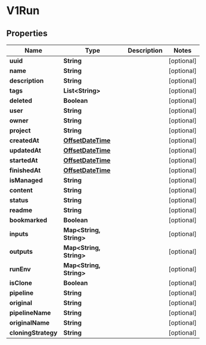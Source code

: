 
# V1Run

## Properties
Name | Type | Description | Notes
------------ | ------------- | ------------- | -------------
**uuid** | **String** |  |  [optional]
**name** | **String** |  |  [optional]
**description** | **String** |  |  [optional]
**tags** | **List&lt;String&gt;** |  |  [optional]
**deleted** | **Boolean** |  |  [optional]
**user** | **String** |  |  [optional]
**owner** | **String** |  |  [optional]
**project** | **String** |  |  [optional]
**createdAt** | [**OffsetDateTime**](OffsetDateTime.md) |  |  [optional]
**updatedAt** | [**OffsetDateTime**](OffsetDateTime.md) |  |  [optional]
**startedAt** | [**OffsetDateTime**](OffsetDateTime.md) |  |  [optional]
**finishedAt** | [**OffsetDateTime**](OffsetDateTime.md) |  |  [optional]
**isManaged** | **String** |  |  [optional]
**content** | **String** |  |  [optional]
**status** | **String** |  |  [optional]
**readme** | **String** |  |  [optional]
**bookmarked** | **Boolean** |  |  [optional]
**inputs** | **Map&lt;String, String&gt;** |  |  [optional]
**outputs** | **Map&lt;String, String&gt;** |  |  [optional]
**runEnv** | **Map&lt;String, String&gt;** |  |  [optional]
**isClone** | **Boolean** |  |  [optional]
**pipeline** | **String** |  |  [optional]
**original** | **String** |  |  [optional]
**pipelineName** | **String** |  |  [optional]
**originalName** | **String** |  |  [optional]
**cloningStrategy** | **String** |  |  [optional]




